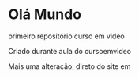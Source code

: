 # Olá Mundo
primeiro repositório curso em video

Criado durante aula do cursoemvideo

Mais uma alteração, direto do site em 
